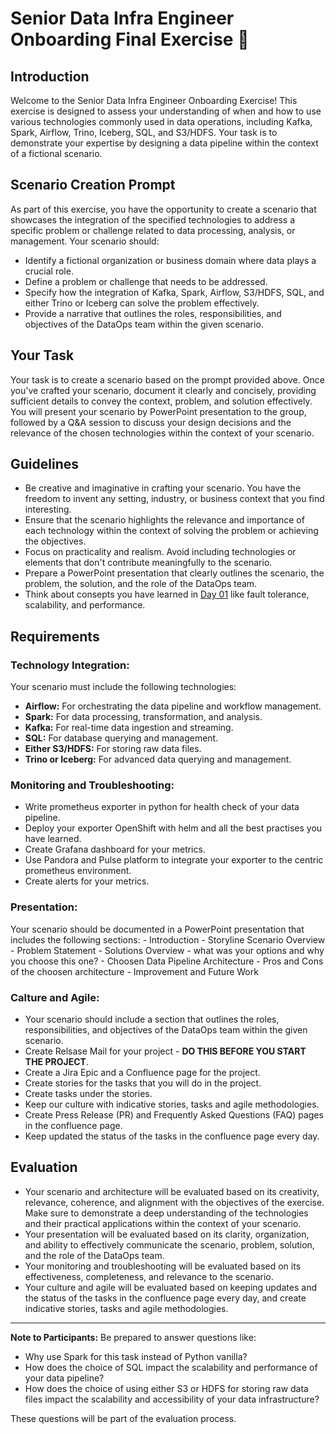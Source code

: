 # Senior Data Infra Engineer Onboarding Final Exercise :rocket:

## Introduction

Welcome to the Senior Data Infra Engineer Onboarding Exercise! This exercise is designed to assess your understanding of when and how to use various technologies commonly used in data operations, including Kafka, Spark, Airflow, Trino, Iceberg, SQL, and S3/HDFS. Your task is to demonstrate your expertise by designing a data pipeline within the context of a fictional scenario.

## Scenario Creation Prompt

As part of this exercise, you have the opportunity to create a scenario that showcases the integration of the specified technologies to address a specific problem or challenge related to data processing, analysis, or management. Your scenario should:

- Identify a fictional organization or business domain where data plays a crucial role.
- Define a problem or challenge that needs to be addressed.
- Specify how the integration of Kafka, Spark, Airflow, S3/HDFS, SQL, and either Trino or Iceberg can solve the problem effectively.
- Provide a narrative that outlines the roles, responsibilities, and objectives of the DataOps team within the given scenario.

## Your Task

Your task is to create a scenario based on the prompt provided above. Once you've crafted your scenario, document it clearly and concisely, providing sufficient details to convey the context, problem, and solution effectively. You will present your scenario by PowerPoint presentation to the group, followed by a Q&A session to discuss your design decisions and the relevance of the chosen technologies within the context of your scenario.

## Guidelines

- Be creative and imaginative in crafting your scenario. You have the freedom to invent any setting, industry, or business context that you find interesting.
- Ensure that the scenario highlights the relevance and importance of each technology within the context of solving the problem or achieving the objectives.
- Focus on practicality and realism. Avoid including technologies or elements that don't contribute meaningfully to the scenario.
- Prepare a PowerPoint presentation that clearly outlines the scenario, the problem, the solution, and the role of the DataOps team.
- Think about consepts you have learned in [Day 01](./day_01#ready-for-a-challenge-trophy) like fault tolerance, scalability, and performance.

## Requirements

### Technology Integration:
Your scenario must include the following technologies:

- **Airflow:** For orchestrating the data pipeline and workflow management.
- **Spark:** For data processing, transformation, and analysis.
- **Kafka:** For real-time data ingestion and streaming.
- **SQL:** For database querying and management.
- **Either S3/HDFS:** For storing raw data files.
- **Trino or Iceberg:** For advanced data querying and management.

### Monitoring and Troubleshooting:
 - Write prometheus exporter in python for health check of your data pipeline.
 - Deploy your exporter OpenShift with helm and all the best practises you have learned.
 - Create Grafana dashboard for your metrics.
 - Use Pandora and Pulse platform to integrate your exporter to the centric prometheus environment.
 - Create alerts for your metrics.

### Presentation:
Your scenario should be documented in a PowerPoint presentation that includes the following sections:
    - Introduction
    - Storyline Scenario Overview
    - Problem Statement
    - Solutions Overview - what was your options and why you choose this one?
    - Choosen Data Pipeline Architecture
    - Pros and Cons of the choosen architecture
    - Improvement and Future Work

### Calture and Agile:
- Your scenario should include a section that outlines the roles, responsibilities, and objectives of the DataOps team within the given scenario.
- Create Relsase Mail for your project - **DO THIS BEFORE YOU START THE PROJECT**.
- Create a Jira Epic and a Confluence page for the project.
- Create stories for the tasks that you will do in the project.
- Create tasks under the stories.
- Keep our culture with indicative stories, tasks and agile methodologies.
- Create Press Release (PR) and Frequently Asked Questions (FAQ) pages in the confluence page.
- Keep updated the status of the tasks in the confluence page every day.

## Evaluation

- Your scenario and architecture will be evaluated based on its creativity, relevance, coherence, and alignment with the objectives of the exercise. Make sure to demonstrate a deep understanding of the technologies and their practical applications within the context of your scenario.
- Your presentation will be evaluated based on its clarity, organization, and ability to effectively communicate the scenario, problem, solution, and the role of the DataOps team.
- Your monitoring and troubleshooting will be evaluated based on its effectiveness, completeness, and relevance to the scenario.
- Your culture and agile will be evaluated based on keeping updates and the status of the tasks in the confluence page every day, and create indicative stories, tasks and agile methodologies.

---

**Note to Participants:** Be prepared to answer questions like:
- Why use Spark for this task instead of Python vanilla?
- How does the choice of SQL impact the scalability and performance of your data pipeline?
- How does the choice of using either S3 or HDFS for storing raw data files impact the scalability and accessibility of your data infrastructure?

These questions will be part of the evaluation process.
